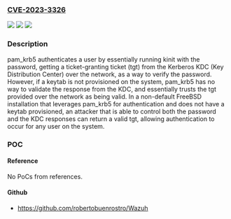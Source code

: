 ### [CVE-2023-3326](https://cve.mitre.org/cgi-bin/cvename.cgi?name=CVE-2023-3326)
![](https://img.shields.io/static/v1?label=Product&message=FreeBSD&color=blue)
![](https://img.shields.io/static/v1?label=Version&message=13.2-RELEASE%3C%2013.2-RELEASE-p1%20&color=brighgreen)
![](https://img.shields.io/static/v1?label=Vulnerability&message=CWE-303%20%20Incorrect%20Implementation%20of%20Authentication%20Algorithm&color=brighgreen)

### Description

pam_krb5 authenticates a user by essentially running kinit with the password, getting a ticket-granting ticket (tgt) from the Kerberos KDC (Key Distribution Center) over the network, as a way to verify the password. However, if a keytab is not provisioned on the system, pam_krb5 has no way to validate the response from the KDC, and essentially trusts the tgt provided over the network as being valid. In a non-default FreeBSD installation that leverages pam_krb5 for authentication and does not have a keytab provisioned, an attacker that is able to control both the password and the KDC responses can return a valid tgt, allowing authentication to occur for any user on the system.

### POC

#### Reference
No PoCs from references.

#### Github
- https://github.com/robertobuenrostro/Wazuh

